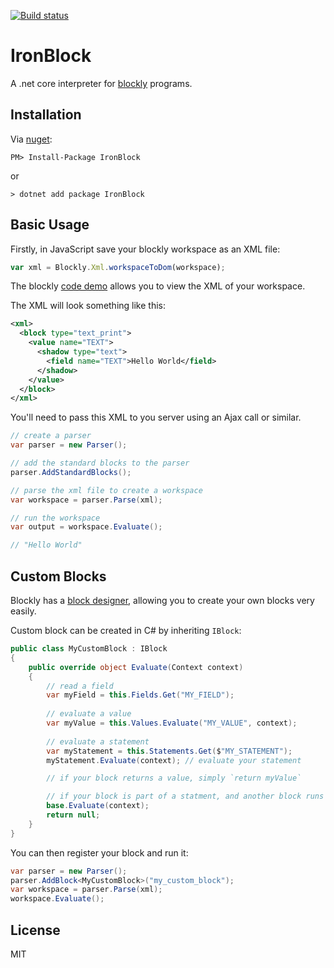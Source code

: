 [![Build status](https://ci.appveyor.com/api/projects/status/yk44w5v19lvq65lc/branch/master?svg=true)](https://ci.appveyor.com/project/richorama/ironblock/branch/master)

# IronBlock

A .net core interpreter for [blockly](https://developers.google.com/blockly) programs. 

## Installation

Via [nuget](https://www.nuget.org/packages/IronBlock):

```
PM> Install-Package IronBlock
```

or

```
> dotnet add package IronBlock
```

## Basic Usage

Firstly, in JavaScript save your blockly workspace as an XML file:

```js
var xml = Blockly.Xml.workspaceToDom(workspace);
```

The blockly [code demo](https://blockly-demo.appspot.com/static/demos/code/index.html) allows you to view the XML of your workspace.

The XML will look something like this:

```xml
<xml>
  <block type="text_print">
    <value name="TEXT">
      <shadow type="text">
        <field name="TEXT">Hello World</field>
      </shadow>
    </value>
  </block>
</xml>
```

You'll need to pass this XML to you server using an Ajax call or similar.

```cs
// create a parser
var parser = new Parser();

// add the standard blocks to the parser
parser.AddStandardBlocks();

// parse the xml file to create a workspace
var workspace = parser.Parse(xml);

// run the workspace
var output = workspace.Evaluate();

// "Hello World"
```

## Custom Blocks

Blockly has a [block designer](https://blockly-demo.appspot.com/static/demos/blockfactory/index.html), allowing you to create your own blocks very easily.

Custom block can be created in C# by inheriting `IBlock`:

```cs
public class MyCustomBlock : IBlock
{
    public override object Evaluate(Context context)
    {
        // read a field
        var myField = this.Fields.Get("MY_FIELD");
        
        // evaluate a value
        var myValue = this.Values.Evaluate("MY_VALUE", context);
        
        // evaluate a statement
        var myStatement = this.Statements.Get($"MY_STATEMENT");
        myStatement.Evaluate(context); // evaluate your statement

        // if your block returns a value, simply `return myValue`

        // if your block is part of a statment, and another block runs after it, call
        base.Evaluate(context);
        return null;
    }
}
```

You can then register your block and run it:

```cs
var parser = new Parser();
parser.AddBlock<MyCustomBlock>("my_custom_block");
var workspace = parser.Parse(xml);
workspace.Evaluate();
```

## License

MIT